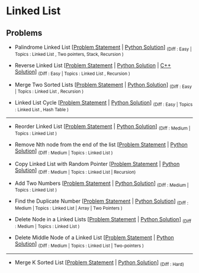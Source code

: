 # Linked List

## Problems

- Palindrome Linked List [[Problem Statement](https://leetcode.com/problems/palindrome-linked-list/) | [Python Solution](/CompetitiveProgramming/LinkedList/palindromeLinkedList.py)] <sub> (Diff : Easy | Topics : Linked List , Two pointers, Stack, Recursion )</sub> 

- Reverse Linked List [[Problem Statement](https://leetcode.com/problems/reverse-linked-list/) | [Python Solution](/CompetitiveProgramming/LinkedList/ReverseLinkedList/reverseLinkedList.py) | [C++ Solution](/CompetitiveProgramming/LinkedList/ReverseLinkedList/reverseLinkedList.cpp)] <sub> (Diff : Easy | Topics : Linked List , Recursion )</sub> 

- Merge Two Sorted Lists [[Problem Statement](https://leetcode.com/problems/merge-two-sorted-lists/) | [Python Solution](/CompetitiveProgramming/LinkedList/mergeTwoSortedList.py)] <sub> (Diff : Easy | Topics : Linked List , Recursion )</sub> 

- Linked List Cycle [[Problem Statement](https://leetcode.com/problems/linked-list-cycle) | [Python Solution](/CompetitiveProgramming/LinkedList/linkedListCycle.py)] <sub> (Diff : Easy | Topics : Linked List , Hash Table )</sub> 


---

- Reorder Linked List [[Problem Statement](https://leetcode.com/problems/reorder-list) | [Python Solution](/CompetitiveProgramming/LinkedList/reorderLinkedList.py)] <sub> (Diff : Medium | Topics : Linked List )</sub> 


- Remove Nth node from the end of the list [[Problem Statement](https://leetcode.com/problems/remove-nth-node-from-end-of-list/) | [Python Solution](/CompetitiveProgramming/LinkedList/removeNthNodeFromEndOfTheList.py)] <sub> (Diff : Medium | Topics : Linked List )</sub> 

- Copy Linked List with Random Pointer [[Problem Statement](https://leetcode.com/problems/copy-list-with-random-pointer/) | [Python Solution](/CompetitiveProgramming/LinkedList/copyListWithRandomPointer.py)] <sub> (Diff : Medium | Topics : Linked List | Recursion)</sub> 


- Add Two Numbers  [[Problem Statement](https://leetcode.com/problems/add-two-numbers) | [Python Solution](/CompetitiveProgramming/LinkedList/addTwoNos.py)] <sub> (Diff : Medium | Topics : Linked List )</sub> 

- Find the Duplicate Number  [[Problem Statement](https://leetcode.com/problems/find-the-duplicate-number) | [Python Solution](/CompetitiveProgramming/LinkedList/findTheDuplicateNo.py)] <sub> (Diff : Medium | Topics : Linked List | Array | Two Pointers )</sub> 

- Delete Node in a Linked Lists [[Problem Statement](https://leetcode.com/problems/delete-node-in-a-linked-list/) | [Python Solution](/CompetitiveProgramming/LinkedList/deleteNodeInLinkedList.py)] <sub> (Diff : Medium | Topics : Linked List )</sub> 

- Delete Middle Node of a Linked List [[Problem Statement](https://leetcode.com/problems/delete-the-middle-node-of-a-linked-list/) | [Python Solution](/CompetitiveProgramming/LinkedList/deleteMiddleNodeOfLinkedList.py)] <sub> (Diff : Medium | Topics : Linked List | Two-pointers )</sub> 

---

- Merge K Sorted List [[Problem Statement](https://leetcode.com/problems/merge-k-sorted-lists/) | [Python Solution](/CompetitiveProgramming/LinkedList/mergeKSortedLinkedList.py)] <sub> (Diff : Hard)</sub> 

